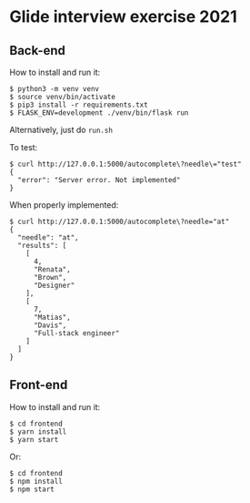 # Glide interview exercise 2021

## Back-end

How to install and run it:
```
$ python3 -m venv venv
$ source venv/bin/activate
$ pip3 install -r requirements.txt
$ FLASK_ENV=development ./venv/bin/flask run
```
Alternatively, just do `run.sh`

To test:
```
$ curl http://127.0.0.1:5000/autocomplete\?needle\="test"
{
  "error": "Server error. Not implemented"
}
```
When properly implemented:
```
$ curl http://127.0.0.1:5000/autocomplete\?needle="at"
{
  "needle": "at",
  "results": [
    [
      4,
      "Renata",
      "Brown",
      "Designer"
    ],
    [
      7,
      "Matias",
      "Davis",
      "Full-stack engineer"
    ]
  ]
}
```

## Front-end

How to install and run it:
```
$ cd frontend
$ yarn install
$ yarn start
```
Or:
```
$ cd frontend
$ npm install
$ npm start
